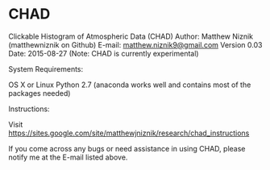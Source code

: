 # CHAD
Clickable Histogram of Atmospheric Data (CHAD)
Author: Matthew Niznik (matthewniznik on Github)
E-mail: matthew.niznik9@gmail.com
Version 0.03
Date: 2015-08-27
(Note: CHAD is currently experimental)

System Requirements:

OS X or Linux
Python 2.7 (anaconda works well and contains most of the packages needed)

Instructions:

Visit https://sites.google.com/site/matthewjniznik/research/chad_instructions

If you come across any bugs or need assistance in using CHAD, please notify me at the E-mail listed above.
